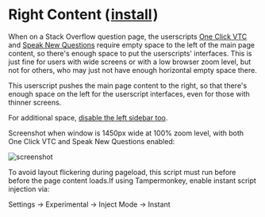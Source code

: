 # Right Content (&#8202;[install](https://github.com/CertainPerformance/Stack-Exchange-Userscripts/raw/master/Right-Content/StackRightContent.user.js)&#8202;)

When on a Stack Overflow question page, the userscripts [One Click VTC](https://github.com/CertainPerformance/Stack-Exchange-Userscripts/tree/master/One-Click-VTC) and [Speak New Questions](https://github.com/CertainPerformance/Stack-Exchange-Userscripts/tree/master/Speak-New-Questions) require empty space to the left of the main page content, so there's enough space to put the userscripts' interfaces. This is just fine for users with wide screens or with a low browser zoom level, but not for others, who may just not have enough horizontal empty space there.

This userscript pushes the main page content to the right, so that there's enough space on the left for the userscript interfaces, even for those with thinner screens.

For additional space, [disable the left sidebar too](https://stackoverflow.com/users/preferences/).

Screenshot when window is 1450px wide at 100% zoom level, with both One Click VTC and Speak New Questions enabled:

![screenshot](https://raw.githubusercontent.com/CertainPerformance/Stack-Exchange-Userscripts/master/Right-Content/userscript-screenshot.png)

To avoid layout flickering during pageload, this script must run before before the page content loads.If using Tampermonkey, enable instant script injection via:

Settings -> Experimental -> Inject Mode -> Instant
